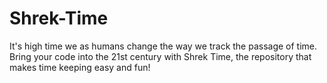 # Shrek-Time
It's high time we as humans change the way we track the passage of time. Bring your code into the 21st century with Shrek Time, the repository that makes time keeping easy and fun!
